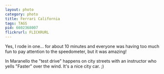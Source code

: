 ```yaml
---
layout: photo
category: photo
title: Ferrari California
tags: TAGS
pid: 6602368007
flickrurl: FLICKRURL
---
```



Yes, I rode in one… for about 10 minutes and everyone was having too much fun to pay attention to the speedometer, but it was amazing!


In Maranello the "test drive" happens on city streets with an instructor who yells "Faster" over the wind. It's a nice city car. ;)
